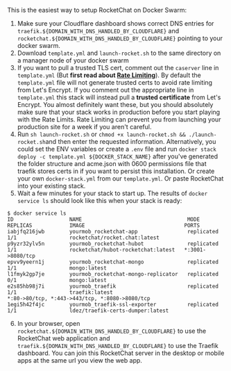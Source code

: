 This is the easiest way to setup RocketChat on Docker Swarm:

  1. Make sure your Cloudflare dashboard shows correct DNS entries for `traefik.${DOMAIN_WITH_DNS_HANDLED_BY_CLOUDFLARE}` and `rocketchat.${DOMAIN_WITH_DNS_HANDLED_BY_CLOUDFLARE}` pointing to your docker swarm.
  2. Download `template.yml` and `launch-rocket.sh` to the same directory on a manager node of your docker swarm
  3. If you want to pull a trusted TLS cert, comment out the `caserver` line in `template.yml` (But **first read about [Rate Limiting](https://letsencrypt.org/docs/rate-limits/)**).  By default the `template.yml` file will not generate trusted certs to avoid rate limiting from Let's Encrypt. If you comment out the appropriate line in `template.yml` this stack will instead pull a **trusted certificate** from Let's Encrypt.  You almost definitely want these, but you should absolutely make sure that your stack works in production before you start playing with the Rate Limits.  Rate Limiting can prevent you from launching your production site for a week if you aren't careful.
  4. Run `sh launch-rocket.sh` or `chmod +x launch-rocket.sh && ./launch-rocket.sh`and then enter the requested information.  Alternatively, you could set the ENV variables or create a `.env` file and run `docker stack deploy -c template.yml ${DOCKER_STACK_NAME}` after you've generated the folder structure and acme.json with 0600 permissions file that traefik stores certs in if you want to persist this installation.  Or create your own `docker-stack.yml` from our `template.yml`.  Or paste RocketChat into your existing stack.
  5. Wait a few minutes for your stack to start up.  The results of `docker service ls` should look like this when your stack is ready:

```
$ docker service ls
ID                  NAME                                  MODE                REPLICAS            IMAGE                                PORTS
iabjfq216jwb        yourmob_rocketchat-app                replicated          1/1                 rocketchat/rocket.chat:latest
p9yzr32ylv5n        yourmob_rocketchat-hubot              replicated          1/1                 rocketchat/hubot-rocketchat:latest   *:3001->8080/tcp
epvv9yeern1j        yourmob_rocketchat-mongo              replicated          1/1                 mongo:latest
l1fmyk2gp7je        yourmob_rocketchat-mongo-replicator   replicated          0/1                 mongo:latest
e2s85hb98j7i        yourmob_traefik                       replicated          1/1                 traefik:latest
*:80->80/tcp, *:443->443/tcp, *:8080->8080/tcp
1egi5h42f4jc        yourmob_traefik-ssl-exporter          replicated          1/1                 ldez/traefik-certs-dumper:latest

```
  6. In your browser, open `rocketchat.${DOMAIN_WITH_DNS_HANDLED_BY_CLOUDFLARE}` to use the RocketChat web application and `traefik.${DOMAIN_WITH_DNS_HANDLED_BY_CLOUDFLARE}` to use the Traefik dashboard.  You can join this RocketChat server in the desktop or mobile apps at the same url you view the web app.

